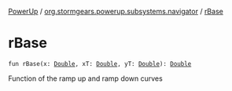[PowerUp](../index.md) / [org.stormgears.powerup.subsystems.navigator](index.md) / [rBase](./r-base.md)

# rBase

`fun rBase(x: `[`Double`](https://kotlinlang.org/api/latest/jvm/stdlib/kotlin/-double/index.html)`, xT: `[`Double`](https://kotlinlang.org/api/latest/jvm/stdlib/kotlin/-double/index.html)`, yT: `[`Double`](https://kotlinlang.org/api/latest/jvm/stdlib/kotlin/-double/index.html)`): `[`Double`](https://kotlinlang.org/api/latest/jvm/stdlib/kotlin/-double/index.html)

Function of the ramp up and ramp down curves

